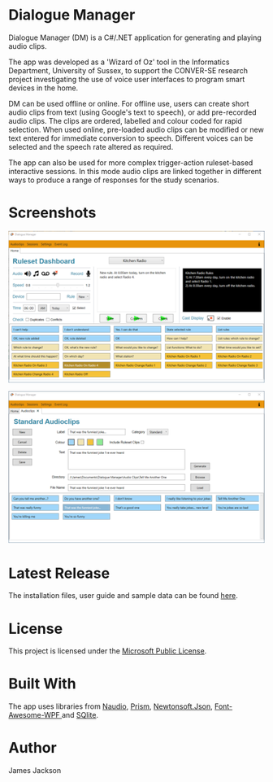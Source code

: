 # Dialogue Manager

Dialogue Manager (DM) is a C#/.NET application for generating and playing audio clips. 

The app was developed as a 'Wizard of Oz' tool in the Informatics Department, University of Sussex, to support the CONVER-SE research project investigating the use of voice user interfaces to program smart devices in the home.

DM can be used offline or online. For offline use, users can create short audio clips from text (using Google's text to speech), or add pre-recorded audio clips. The clips are ordered, labelled and colour coded for rapid selection. When used online, pre-loaded audio clips can be modified or new text entered for immediate conversion to speech. Different voices can be selected and the speech rate altered as required.

The app can also be used for more complex trigger-action ruleset-based interactive sessions. In this mode audio clips are linked together in different ways to produce a range of responses for the study scenarios.
 
# Screenshots
<p align="center">
  <img src="https://github.com/jimj10/Dialogue-Manager/blob/master/Screenshots/rulesetDashboard.png" title="Ruleset Dashboard">
</p>
<p align="center">
  <img src="https://github.com/jimj10/Dialogue-Manager/blob/master/Screenshots/standardAudioclips.png" title="Audioclips Screen">
</p> 
  
# Latest Release

The installation files, user guide and sample data can be found [here](https://github.com/jimj10/Dialogue-Manager/releases/tag/v1.0.0/).


# License
This project is licensed under the [Microsoft Public License](https://opensource.org/licenses/MS-PL).


# Built With
The app uses libraries from [Naudio](https://github.com/naudio/NAudio/), [Prism](https://github.com/PrismLibrary/Prism/), [Newtonsoft.Json](https://www.newtonsoft.com/json), [Font-Awesome-WPF ](https://github.com/charri/Font-Awesome-WPF/) and [SQlite](https://system.data.sqlite.org/).



# Author
James Jackson 


